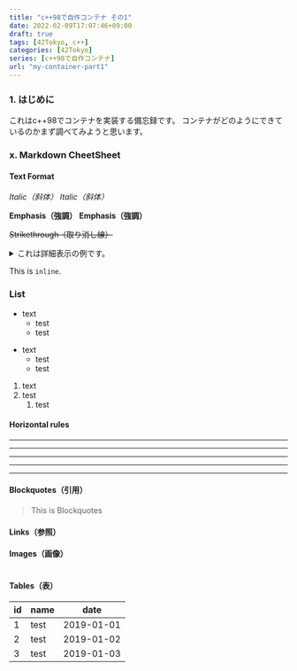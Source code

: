 ```yaml
---
title: "c++98で自作コンテナ その1"
date: 2022-02-09T17:07:46+09:00
draft: true
tags: [42Tokyo, c++] 
categories: [42Tokyo]
series: [c++98で自作コンテナ]
url: "my-container-part1"
---
```


### 1. はじめに
これはc++98でコンテナを実装する備忘録です。
コンテナがどのようにできているのかまず調べてみようと思います。


### x. Markdown CheetSheet

#### Text Format

_Italic（斜体）_
*Italic（斜体）*

__Emphasis（強調）__
**Emphasis（強調）**

~~Strikethrough（取り消し線）~~

<details><summary>これは詳細表示の例です。</summary>詳細をこっちに書きます。</details>

This is `inline`.

### List
* text
    * test
    * test

- text
    - test
    - test

1. text
1. test
    1. test

#### Horizontal rules
* * *
***
*****
- - -
---------------------------------------

#### Blockquotes（引用）
> This is Blockquotes

#### Links（参照）
[]()

#### Images（画像）
![]()

#### Tables（表）
| id     | name    | date       |
| ------ | ------- | ---------- |
| 1      | test    | 2019-01-01 |
| 2      | test    | 2019-01-02 |
| 3      | test    | 2019-01-03 |
